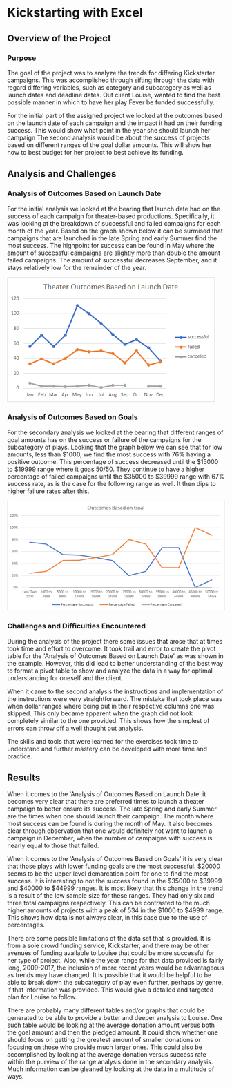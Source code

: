 # Kickstarting with Excel

## Overview of the Project

### Purpose
The goal of the project was to analyze the trends for differing Kickstarter campaigns. This was accomplished through sifting through the data with regard differing variables, such as category and subcategory as well as launch dates and deadline dates. Out client Louise, wanted to find the best possible manner in which to have her play Fever be funded successfully. 

For the initial part of the assigned project we looked at the outcomes based on the launch date of each campaign and the impact it had on their funding success. This would show what point in the year she should launch her campaign The second analysis would be about the success of projects based on different ranges of the goal dollar amounts. This will show her how to best budget for her project to best achieve its funding.


## Analysis and Challenges

### Analysis of Outcomes Based on Launch Date
For the initial analysis we looked at the bearing that launch date had on the success of each campaign for theater-based productions. Specifically, it was looking at the breakdown of successful and failed campaigns for each month of the year. Based on the graph shown below it can be surmised that campaigns that are launched in the late Spring and early Summer find the most success. The highpoint for success can be found in May where the amount of successful campaigns are slightly more than double the amount failed campaigns. The amount of successful decreases September, and it stays relatively low for the remainder of the year.

![This is and image](https://github.com/johnjphenom/week1_excel_hw/blob/main/Resources/Theater_Outcomes_vs_Launch.png)

### Analysis of Outcomes Based on Goals
For the secondary analysis we looked at the bearing that different ranges of goal amounts has on the success or failure of the campaigns for the subcategory of plays. Looking that the graph below we can see that for low amounts, less than $1000, we find the most success with 76% having a positive outcome. This percentage of success decreased until the $15000 to $19999 range where it goas 50/50. They continue to have a higher percentage of failed campaigns until the $35000 to $39999 range with 67% success rate, as is the case for the following range as well. It then dips to higher failure rates after this.

![This is and image](https://github.com/johnjphenom/week1_excel_hw/blob/main/Resources/Outcomes_vs_Goals.png)

### Challenges and Difficulties Encountered
During the analysis of the project there some issues that arose that at times took time and effort to overcome. It took trail and error to create the pivot table for the 'Analysis of Outcomes Based on Launch Date' as was shown in the example. However, this did lead to better understanding of the best way to format a pivot table to show and analyze the data in a way for optimal understanding for oneself and the client.

When it came to the second analysis the instructions and implementation of the instructions were very straightforward. The mistake that took place was when dollar ranges where being put in their respective columns one was skipped. This only became apparent when the graph did not look completely similar to the one provided. This shows how the simplest of errors can throw off a well thought out analysis.

The skills and tools that were learned for the exercises took time to understand and further mastery can be developed with more time and practice.


## Results

When it comes to the 'Analysis of Outcomes Based on Launch Date' it becomes very clear that there are preferred times to launch a theater campaign to better ensure its success. The late Spring and early Summer are the times when one should launch their campaign. The month where most success can be found is during the month of May. It also becomes clear through observation that one would definitely not want to launch a campaign in December, when the number of campaigns with success is nearly equal to those that failed.

When it comes to the  'Analysis of Outcomes Based on Goals' it is very clear that those plays with lower funding goals are the most successful. $20000 seems to be the upper level demarcation point for one to find the most success. It is interesting to not the success found in the $35000 to $39999 and $40000 to $44999 ranges. It is most likely that this change in the trend is a result of the low sample size for these ranges. They had only six and three total campaigns respectively. This can be contrasted to the much higher amounts of projects with a peak of 534 in the $1000 to $4999 range. This shows how data is not always clear, in this case due to the use of percentages.

 There are some possible limitations of the data set that is provided. It is from a sole crowd funding service, Kickstarter, and there may be other avenues of funding available to Louise that could be more successful for her type of project. Also, while the year range for that data provided is fairly long, 2009-2017, the inclusion of more recent years would be advantageous as trends may have changed. It is possible that it would be helpful to be able to break down the subcategory of play even further, perhaps by genre, if that information was provided. This would give a detailed and targeted plan for Louise to follow.
 
There are probably many different tables and/or graphs that could be generated to be able to provide a better and deeper analysis to Louise. One such table would be looking at the average donation amount versus both the goal amount and then the pledged amount. It could show whether one should focus on getting the greatest amount of smaller donations or focusing on those who provide much larger ones. This could also be accomplished by looking at the average donation versus success rate within the purview of the range analysis done in the secondary analysis. Much information can be gleaned by looking at the data in a multitude of ways.

